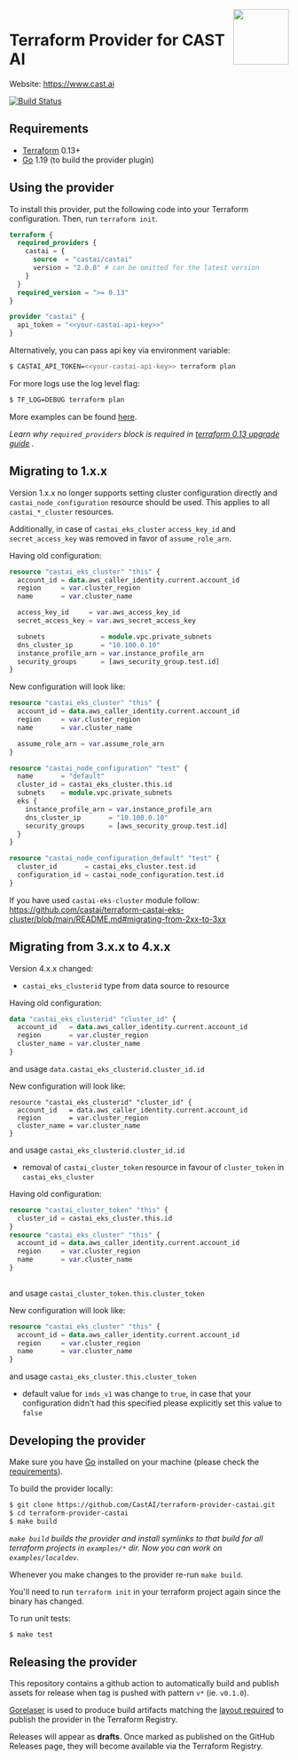 <a href="https://cast.ai">
    <img src="https://cast.ai/wp-content/themes/cast/img/cast-logo-dark-blue.svg" align="right" height="100" />
</a>

Terraform Provider for CAST AI
==================


Website: https://www.cast.ai

[![Build Status](https://github.com/castai/terraform-provider-castai/workflows/Build/badge.svg)](https://github.com/castai/terraform-provider-castai/actions)



Requirements
------------

- [Terraform](https://www.terraform.io/downloads.html) 0.13+
- [Go](https://golang.org/doc/install) 1.19 (to build the provider plugin)

Using the provider
----------------------

To install this provider, put the following code into your Terraform configuration. Then, run `terraform init`.

```terraform
terraform {
  required_providers {
    castai = {
      source  = "castai/castai"
      version = "2.0.0" # can be omitted for the latest version
    }
  }
  required_version = ">= 0.13"
}

provider "castai" {
  api_token = "<<your-castai-api-key>>"
}
```

Alternatively, you can pass api key via environment variable:

```sh
$ CASTAI_API_TOKEN=<<your-castai-api-key>> terraform plan
```

For more logs use the log level flag:

```sh
$ TF_LOG=DEBUG terraform plan
```

More examples can be found [here](examples/).

_Learn why `required_providers` block is required
in [terraform 0.13 upgrade guide](https://www.terraform.io/upgrade-guides/0-13.html#explicit-provider-source-locations)
._

Migrating to 1.x.x
------------
Version 1.x.x no longer supports setting cluster configuration directly and `castai_node_configuration` resource should
be used. This applies to all `castai_*_cluster` resources.

Additionally, in case of `castai_eks_cluster` `access_key_id` and `secret_access_key` was removed in favor of `assume_role_arn`.

Having old configuration:

```terraform
resource "castai_eks_cluster" "this" {
  account_id = data.aws_caller_identity.current.account_id
  region     = var.cluster_region
  name       = var.cluster_name

  access_key_id     = var.aws_access_key_id
  secret_access_key = var.aws_secret_access_key

  subnets              = module.vpc.private_subnets
  dns_cluster_ip       = "10.100.0.10"
  instance_profile_arn = var.instance_profile_arn
  security_groups      = [aws_security_group.test.id]
}
```

New configuration will look like:

```terraform
resource "castai_eks_cluster" "this" {
  account_id = data.aws_caller_identity.current.account_id
  region     = var.cluster_region
  name       = var.cluster_name

  assume_role_arn = var.assume_role_arn
}

resource "castai_node_configuration" "test" {
  name       = "default"
  cluster_id = castai_eks_cluster.this.id
  subnets    = module.vpc.private_subnets
  eks {
    instance_profile_arn = var.instance_profile_arn
    dns_cluster_ip       = "10.100.0.10"
    security_groups      = [aws_security_group.test.id]
  }
}

resource "castai_node_configuration_default" "test" {
  cluster_id       = castai_eks_cluster.test.id
  configuration_id = castai_node_configuration.test.id
}
```

If you have used `castai-eks-cluster` module follow:
https://github.com/castai/terraform-castai-eks-cluster/blob/main/README.md#migrating-from-2xx-to-3xx


Migrating from 3.x.x to 4.x.x
---------------------------

Version 4.x.x changed:
* `castai_eks_clusterid` type from data source to resource

Having old configuration: 

```terraform
data "castai_eks_clusterid" "cluster_id" {
  account_id   = data.aws_caller_identity.current.account_id
  region       = var.cluster_region
  cluster_name = var.cluster_name
} 
```
and usage `data.castai_eks_clusterid.cluster_id.id`

New configuration will look like:

```terrafrom
resource "castai_eks_clusterid" "cluster_id" {
  account_id   = data.aws_caller_identity.current.account_id
  region       = var.cluster_region
  cluster_name = var.cluster_name
}
```
and usage `castai_eks_clusterid.cluster_id.id`

* removal of `castai_cluster_token` resource in favour of `cluster_token` in `castai_eks_cluster`

Having old configuration: 
```terraform
resource "castai_cluster_token" "this" {
  cluster_id = castai_eks_cluster.this.id
}
resource "castai_eks_cluster" "this" {
  account_id = data.aws_caller_identity.current.account_id
  region     = var.cluster_region
  name       = var.cluster_name
}
    
```
and usage `castai_cluster_token.this.cluster_token`

New configuration will look like:
```terraform
resource "castai_eks_cluster" "this" {
  account_id = data.aws_caller_identity.current.account_id
  region     = var.cluster_region
  name       = var.cluster_name
}
```
and usage `castai_eks_cluster.this.cluster_token`

* default value for `imds_v1` was change to `true`, in case that your configuration didn't had this specified
please explicitly set this value to `false`


Developing the provider
---------------------------

Make sure you have [Go](http://www.golang.org) installed on your machine (please check
the [requirements](#requirements)).

To build the provider locally:

```sh
$ git clone https://github.com/CastAI/terraform-provider-castai.git
$ cd terraform-provider-castai
$ make build
```

_`make build` builds the provider and install symlinks to that build for all terraform projects in `examples/*` dir.
Now you can work on `examples/localdev`._

Whenever you make changes to the provider re-run `make build`.

You'll need to run `terraform init` in your terraform project again since the binary has changed.

To run unit tests:

```sh
$ make test
```

Releasing the provider
----------------------

This repository contains a github action to automatically build and publish assets for release when
tag is pushed with pattern `v*` (ie. `v0.1.0`).

[Gorelaser](https://goreleaser.com/) is used to produce build artifacts matching
the [layout required](https://www.terraform.io/docs/registry/providers/publishing.html#manually-preparing-a-release)
to publish the provider in the Terraform Registry.

Releases will appear as **drafts**. Once marked as published on the GitHub Releases page, they will become available via
the Terraform Registry.
